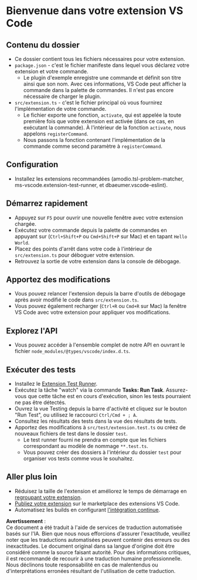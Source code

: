 # Bienvenue dans votre extension VS Code

## Contenu du dossier

* Ce dossier contient tous les fichiers nécessaires pour votre extension.
* `package.json` - c'est le fichier manifeste dans lequel vous déclarez votre extension et votre commande.
  * Le plugin d'exemple enregistre une commande et définit son titre ainsi que son nom. Avec ces informations, VS Code peut afficher la commande dans la palette de commandes. Il n'est pas encore nécessaire de charger le plugin.
* `src/extension.ts` - c'est le fichier principal où vous fournirez l'implémentation de votre commande.
  * Le fichier exporte une fonction, `activate`, qui est appelée la toute première fois que votre extension est activée (dans ce cas, en exécutant la commande). À l'intérieur de la fonction `activate`, nous appelons `registerCommand`.
  * Nous passons la fonction contenant l'implémentation de la commande comme second paramètre à `registerCommand`.

## Configuration

* Installez les extensions recommandées (amodio.tsl-problem-matcher, ms-vscode.extension-test-runner, et dbaeumer.vscode-eslint).

## Démarrez rapidement

* Appuyez sur `F5` pour ouvrir une nouvelle fenêtre avec votre extension chargée.
* Exécutez votre commande depuis la palette de commandes en appuyant sur (`Ctrl+Shift+P` ou `Cmd+Shift+P` sur Mac) et en tapant `Hello World`.
* Placez des points d'arrêt dans votre code à l'intérieur de `src/extension.ts` pour déboguer votre extension.
* Retrouvez la sortie de votre extension dans la console de débogage.

## Apportez des modifications

* Vous pouvez relancer l'extension depuis la barre d'outils de débogage après avoir modifié le code dans `src/extension.ts`.
* Vous pouvez également recharger (`Ctrl+R` ou `Cmd+R` sur Mac) la fenêtre VS Code avec votre extension pour appliquer vos modifications.

## Explorez l'API

* Vous pouvez accéder à l'ensemble complet de notre API en ouvrant le fichier `node_modules/@types/vscode/index.d.ts`.

## Exécuter des tests

* Installez le [Extension Test Runner](https://marketplace.visualstudio.com/items?itemName=ms-vscode.extension-test-runner).
* Exécutez la tâche "watch" via la commande **Tasks: Run Task**. Assurez-vous que cette tâche est en cours d'exécution, sinon les tests pourraient ne pas être détectés.
* Ouvrez la vue Testing depuis la barre d'activité et cliquez sur le bouton "Run Test", ou utilisez le raccourci `Ctrl/Cmd + ; A`.
* Consultez les résultats des tests dans la vue des résultats de tests.
* Apportez des modifications à `src/test/extension.test.ts` ou créez de nouveaux fichiers de test dans le dossier `test`.
  * Le test runner fourni ne prendra en compte que les fichiers correspondant au modèle de nommage `**.test.ts`.
  * Vous pouvez créer des dossiers à l'intérieur du dossier `test` pour organiser vos tests comme vous le souhaitez.

## Aller plus loin

* Réduisez la taille de l'extension et améliorez le temps de démarrage en [regroupant votre extension](https://code.visualstudio.com/api/working-with-extensions/bundling-extension).
* [Publiez votre extension](https://code.visualstudio.com/api/working-with-extensions/publishing-extension) sur le marketplace des extensions VS Code.
* Automatisez les builds en configurant [l'intégration continue](https://code.visualstudio.com/api/working-with-extensions/continuous-integration).

**Avertissement** :  
Ce document a été traduit à l'aide de services de traduction automatisée basés sur l'IA. Bien que nous nous efforcions d'assurer l'exactitude, veuillez noter que les traductions automatisées peuvent contenir des erreurs ou des inexactitudes. Le document original dans sa langue d'origine doit être considéré comme la source faisant autorité. Pour des informations critiques, il est recommandé de recourir à une traduction humaine professionnelle. Nous déclinons toute responsabilité en cas de malentendus ou d'interprétations erronées résultant de l'utilisation de cette traduction.